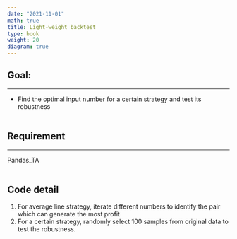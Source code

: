 ```yaml
---
date: "2021-11-01"
math: true
title: Light-weight backtest
type: book
weight: 20
diagram: true
---
```


## Goal:
---
-  Find the optimal input number for a certain strategy and test its robustness
<br></br>
## Requirement
---
Pandas_TA
<br></br>
## Code detail
1. For average line strategy, iterate different numbers to identify the pair which can generate the most profit
2.  For a certain strategy, randomly select 100 samples from original data to test the robustness.